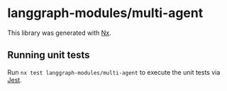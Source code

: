 # langgraph-modules/multi-agent

This library was generated with [Nx](https://nx.dev).

## Running unit tests

Run `nx test langgraph-modules/multi-agent` to execute the unit tests via [Jest](https://jestjs.io).
